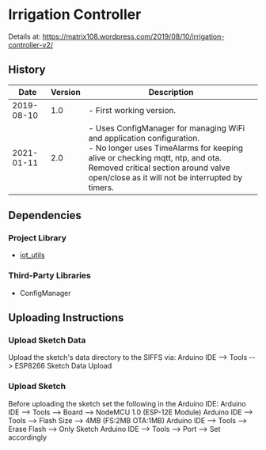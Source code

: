 # Irrigation Controller 
Details at: https://matrix108.wordpress.com/2019/08/10/irrigation-controller-v2/

## History
| Date       | Version | Description                                                  |
| ---------- | ------- | ------------------------------------------------------------ |
| 2019-08-10 | 1.0     | - First working version.                                     |
| 2021-01-11 | 2.0     | - Uses ConfigManager for managing WiFi and application configuration. <br />- No longer uses TimeAlarms for keeping alive or checking mqtt, ntp, and ota. Removed critical section around valve open/close as it will not be interrupted by timers. |

## Dependencies

### Project Library
- [iot_utils](https://github.com/spari/iot_utils)

### Third-Party Libraries
- ConfigManager

## Uploading Instructions
### Upload Sketch Data
Upload the sketch's data directory to the SIFFS via:
    Arduino IDE --> Tools --> ESP8266 Sketch Data Upload

### Upload Sketch
Before uploading the sketch set the following in the Arduino IDE:
    Arduino IDE --> Tools --> Board --> NodeMCU 1.0 (ESP-12E Module)
    Arduino IDE --> Tools --> Flash Size --> 4MB (FS:2MB  OTA:1MB)
    Arduino IDE --> Tools --> Erase Flash --> Only Sketch
    Arduino IDE --> Tools --> Port --> Set accordingly

